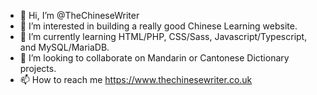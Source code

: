 - 👋 Hi, I’m @TheChineseWriter
- 👀 I’m interested in building a really good Chinese Learning website.
- 🌱 I’m currently learning HTML/PHP, CSS/Sass, Javascript/Typescript,  and MySQL/MariaDB.
- 💞️ I’m looking to collaborate on Mandarin or Cantonese Dictionary projects.
- 📫 How to reach me https://www.thechinesewriter.co.uk

<!---
TheChineseWriter/TheChineseWriter is a ✨ special ✨ repository because its `README.md` (this file) appears on your GitHub profile.
You can click the Preview link to take a look at your changes.
--->

